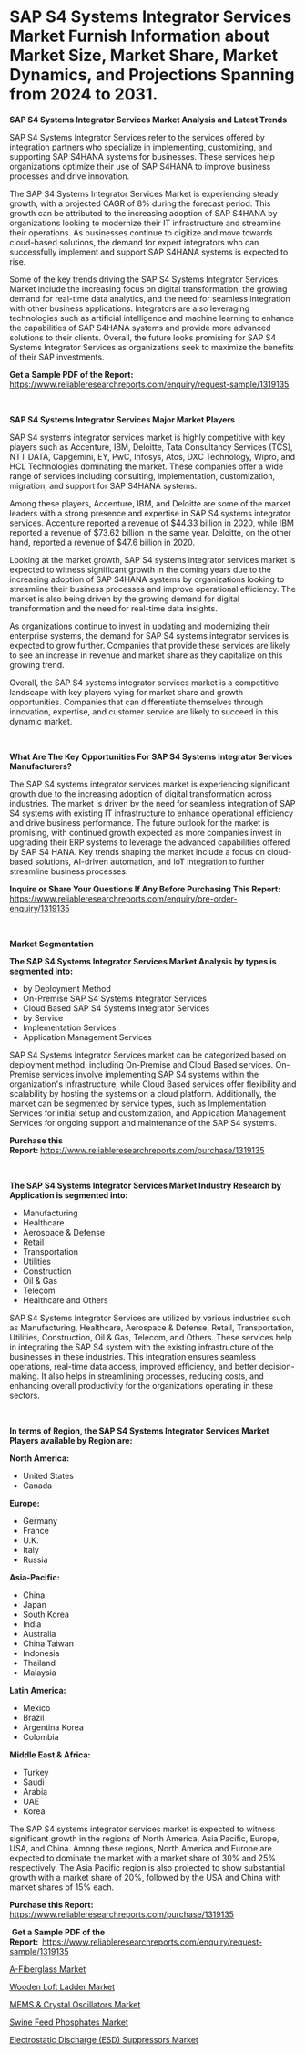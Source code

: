 <p><h1>SAP S4 Systems Integrator Services Market Furnish Information about Market Size, Market Share, Market Dynamics, and Projections Spanning from 2024 to 2031.</h1></p><p><strong>SAP S4 Systems Integrator Services Market Analysis and Latest Trends</strong></p>
<p><p>SAP S4 Systems Integrator Services refer to the services offered by integration partners who specialize in implementing, customizing, and supporting SAP S4HANA systems for businesses. These services help organizations optimize their use of SAP S4HANA to improve business processes and drive innovation.</p><p>The SAP S4 Systems Integrator Services Market is experiencing steady growth, with a projected CAGR of 8% during the forecast period. This growth can be attributed to the increasing adoption of SAP S4HANA by organizations looking to modernize their IT infrastructure and streamline their operations. As businesses continue to digitize and move towards cloud-based solutions, the demand for expert integrators who can successfully implement and support SAP S4HANA systems is expected to rise.</p><p>Some of the key trends driving the SAP S4 Systems Integrator Services Market include the increasing focus on digital transformation, the growing demand for real-time data analytics, and the need for seamless integration with other business applications. Integrators are also leveraging technologies such as artificial intelligence and machine learning to enhance the capabilities of SAP S4HANA systems and provide more advanced solutions to their clients. Overall, the future looks promising for SAP S4 Systems Integrator Services as organizations seek to maximize the benefits of their SAP investments.</p></p>
<p><strong>Get a Sample PDF of the Report:&nbsp;</strong> <a href="https://www.reliableresearchreports.com/enquiry/request-sample/1319135">https://www.reliableresearchreports.com/enquiry/request-sample/1319135</a></p>
<p>&nbsp;</p>
<p><strong>SAP S4 Systems Integrator Services Major Market Players</strong></p>
<p><p>SAP S4 systems integrator services market is highly competitive with key players such as Accenture, IBM, Deloitte, Tata Consultancy Services (TCS), NTT DATA, Capgemini, EY, PwC, Infosys, Atos, DXC Technology, Wipro, and HCL Technologies dominating the market. These companies offer a wide range of services including consulting, implementation, customization, migration, and support for SAP S4HANA systems.</p><p>Among these players, Accenture, IBM, and Deloitte are some of the market leaders with a strong presence and expertise in SAP S4 systems integrator services. Accenture reported a revenue of $44.33 billion in 2020, while IBM reported a revenue of $73.62 billion in the same year. Deloitte, on the other hand, reported a revenue of $47.6 billion in 2020.</p><p>Looking at the market growth, SAP S4 systems integrator services market is expected to witness significant growth in the coming years due to the increasing adoption of SAP S4HANA systems by organizations looking to streamline their business processes and improve operational efficiency. The market is also being driven by the growing demand for digital transformation and the need for real-time data insights.</p><p>As organizations continue to invest in updating and modernizing their enterprise systems, the demand for SAP S4 systems integrator services is expected to grow further. Companies that provide these services are likely to see an increase in revenue and market share as they capitalize on this growing trend.</p><p>Overall, the SAP S4 systems integrator services market is a competitive landscape with key players vying for market share and growth opportunities. Companies that can differentiate themselves through innovation, expertise, and customer service are likely to succeed in this dynamic market.</p></p>
<p>&nbsp;</p>
<p><strong>What Are The Key Opportunities For SAP S4 Systems Integrator Services Manufacturers?</strong></p>
<p><p>The SAP S4 systems integrator services market is experiencing significant growth due to the increasing adoption of digital transformation across industries. The market is driven by the need for seamless integration of SAP S4 systems with existing IT infrastructure to enhance operational efficiency and drive business performance. The future outlook for the market is promising, with continued growth expected as more companies invest in upgrading their ERP systems to leverage the advanced capabilities offered by SAP S4 HANA. Key trends shaping the market include a focus on cloud-based solutions, AI-driven automation, and IoT integration to further streamline business processes.</p></p>
<p><strong>Inquire or Share Your Questions If Any Before Purchasing This Report:</strong> <a href="https://www.reliableresearchreports.com/enquiry/pre-order-enquiry/1319135">https://www.reliableresearchreports.com/enquiry/pre-order-enquiry/1319135</a></p>
<p>&nbsp;</p>
<p><strong>Market Segmentation</strong></p>
<p><strong>The SAP S4 Systems Integrator Services Market Analysis by types is segmented into:</strong></p>
<p><ul><li>by Deployment Method</li><li>On-Premise SAP S4 Systems Integrator Services</li><li>Cloud Based SAP S4 Systems Integrator Services</li><li>by Service</li><li>Implementation Services</li><li>Application Management Services</li></ul></p>
<p><p>SAP S4 Systems Integrator Services market can be categorized based on deployment method, including On-Premise and Cloud Based services. On-Premise services involve implementing SAP S4 systems within the organization's infrastructure, while Cloud Based services offer flexibility and scalability by hosting the systems on a cloud platform. Additionally, the market can be segmented by service types, such as Implementation Services for initial setup and customization, and Application Management Services for ongoing support and maintenance of the SAP S4 systems.</p></p>
<p><strong>Purchase this Report:&nbsp;</strong><a href="https://www.reliableresearchreports.com/purchase/1319135">https://www.reliableresearchreports.com/purchase/1319135</a></p>
<p>&nbsp;</p>
<p><strong>The SAP S4 Systems Integrator Services Market Industry Research by Application is segmented into:</strong></p>
<p><ul><li>Manufacturing</li><li>Healthcare</li><li>Aerospace & Defense</li><li>Retail</li><li>Transportation</li><li>Utilities</li><li>Construction</li><li>Oil & Gas</li><li>Telecom</li><li>Healthcare and Others</li></ul></p>
<p><p>SAP S4 Systems Integrator Services are utilized by various industries such as Manufacturing, Healthcare, Aerospace & Defense, Retail, Transportation, Utilities, Construction, Oil & Gas, Telecom, and Others. These services help in integrating the SAP S4 system with the existing infrastructure of the businesses in these industries. This integration ensures seamless operations, real-time data access, improved efficiency, and better decision-making. It also helps in streamlining processes, reducing costs, and enhancing overall productivity for the organizations operating in these sectors.</p></p>
<p>&nbsp;</p>
<p><strong>In terms of Region, the SAP S4 Systems Integrator Services Market Players available by Region are:</strong></p>
<p>
    <p> <strong> North America: </strong>
        <ul>
            <li>United States</li>
            <li>Canada</li>
        </ul>
        </p> 
    <p> <strong> Europe: </strong>
        <ul>
            <li>Germany</li>
            <li>France</li>
            <li>U.K.</li>
            <li>Italy</li>
            <li>Russia</li>
        </ul>
        </p> 
    <p> <strong> Asia-Pacific: </strong>
        <ul>
            <li>China</li>
            <li>Japan</li>
            <li>South Korea</li>
            <li>India</li>
            <li>Australia</li>
            <li>China Taiwan</li>
            <li>Indonesia</li>
            <li>Thailand</li>
            <li>Malaysia</li>
        </ul>
        </p> 
    <p> <strong> Latin America: </strong>
        <ul>
            <li>Mexico</li>
            <li>Brazil</li>
            <li>Argentina Korea</li>
            <li>Colombia</li>
        </ul>
        </p> 
    <p> <strong> Middle East & Africa: </strong>
        <ul>
            <li>Turkey</li>
            <li>Saudi</li>
            <li>Arabia</li>
            <li>UAE</li>
            <li>Korea</li>
        </ul>
    </p>
    </p>
<p><p>The SAP S4 systems integrator services market is expected to witness significant growth in the regions of North America, Asia Pacific, Europe, USA, and China. Among these regions, North America and Europe are expected to dominate the market with a market share of 30% and 25% respectively. The Asia Pacific region is also projected to show substantial growth with a market share of 20%, followed by the USA and China with market shares of 15% each.</p></p>
<p><strong>Purchase this Report: </strong><a href="https://www.reliableresearchreports.com/purchase/1319135">https://www.reliableresearchreports.com/purchase/1319135</a></p>
<p>&nbsp;<strong>Get a Sample PDF of the Report:&nbsp;&nbsp;</strong><a href="https://www.reliableresearchreports.com/enquiry/request-sample/1319135">https://www.reliableresearchreports.com/enquiry/request-sample/1319135</a></p>
<p><strong></strong></p>
<p><p><a href="https://github.com/angelajermaine/Market-Research-Report-List-2/blob/main/a-fiberglass-market.md">A-Fiberglass Market</a></p><p><a href="https://carnation-joke-41f.notion.site/Wooden-Loft-Ladder-Market-A-Comprehensive-Report-of-its-Market-Share-Growth-Trends-2024-2031-f7c91f4b1dcb420182f86257b56b3035">Wooden Loft Ladder Market</a></p><p><a href="https://github.com/beatblasta/Market-Research-Report-List-2/blob/main/mems-crystal-oscillators-market.md">MEMS & Crystal Oscillators Market</a></p><p><a href="https://view.publitas.com/reportprime-1/swine-feed-phosphates-market-dynamics-2024-2031-also-about-its-market-trends-projections-and-opportunities/">Swine Feed Phosphates Market</a></p><p><a href="https://view.publitas.com/reportprime-1/electrostatic-discharge-esd-suppressors-market-research-report-forecasted-for-period-from-2024-2031-by-market-type-market-application-and-region/">Electrostatic Discharge (ESD) Suppressors Market</a></p></p>